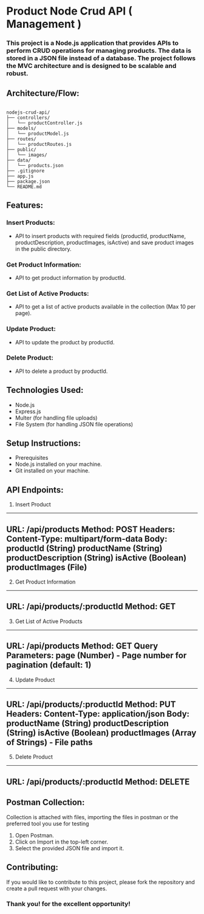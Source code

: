 # Product Node Crud API ( Management )

### This project is a Node.js application that provides APIs to perform CRUD operations for managing products. The data is stored in a JSON file instead of a database. The project follows the MVC architecture and is designed to be scalable and robust.

## Architecture/Flow:

```

nodejs-crud-api/
├── controllers/
│   └── productController.js
├── models/
│   └── productModel.js
├── routes/
│   └── productRoutes.js
├── public/
│   └── images/
├── data/
│   └── products.json
├── .gitignore
├── app.js
├── package.json
└── README.md

```

## Features:

### Insert Products: 
- API to insert products with required fields (productId, productName, productDescription, productImages, isActive) and save product images in the public directory.

### Get Product Information: 
- API to get product information by productId.

### Get List of Active Products: 
- API to get a list of active products available in the collection (Max 10 per page).

### Update Product: 
- API to update the product by productId.

### Delete Product: 
- API to delete a product by productId.

## Technologies Used: 

- Node.js
- Express.js
- Multer (for handling file uploads)
- File System (for handling JSON file operations)

## Setup Instructions:

- Prerequisites
- Node.js installed on your machine.
- Git installed on your machine.

## API Endpoints:

1. Insert Product

---
URL: /api/products
Method: POST
Headers: Content-Type: multipart/form-data
Body:
productId (String)
productName (String)
productDescription (String)
isActive (Boolean)
productImages (File)
---

2. Get Product Information
---
URL: /api/products/:productId
Method: GET
---

3. Get List of Active Products
---
URL: /api/products
Method: GET
Query Parameters:
page (Number) - Page number for pagination (default: 1)
---

4. Update Product
---
URL: /api/products/:productId
Method: PUT
Headers: Content-Type: application/json
Body:
productName (String)
productDescription (String)
isActive (Boolean)
productImages (Array of Strings) - File paths
---

5. Delete Product
---
URL: /api/products/:productId
Method: DELETE
---

## Postman Collection:

Collection is attached with files, importing the files in postman or the preferred tool you use for testing

1. Open Postman.
2. Click on Import in the top-left corner.
3. Select the provided JSON file and import it.

## Contributing:

If you would like to contribute to this project, please fork the repository and create a pull request with your changes.

### Thank you! for the excellent opportunity!
